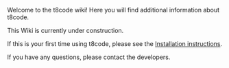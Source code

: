 Welcome to the t8code wiki! Here you will find additional information about t8code.

This Wiki is currently under construction.

If this is your first time using t8code, please see the [Installation instructions](https://github.com/holke/t8code/wiki/Installation).

If you have any questions, please contact the developers.


